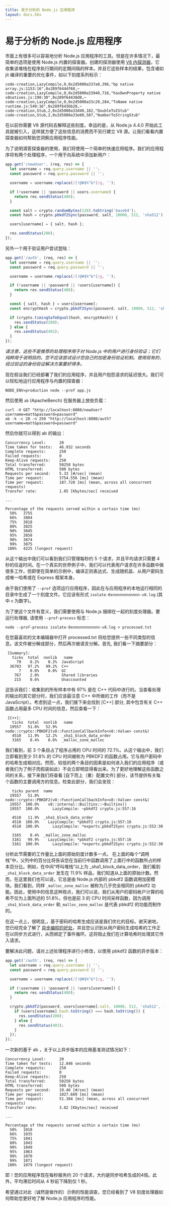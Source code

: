 ```yaml
---
title: 易于分析的 Node.js 应用程序
layout: docs.hbs
---
```


# 易于分析的 Node.js 应用程序

市面上有很多可以容易地分析 Node.js 应用程序的工具。但是在许多情况下，最简单的选项是使用 Node.js 内置的探查器。创建的探测器使用 [V8 内探测器][]，它收集该堆栈在程序执行期间的定期间隔的样本。并且它这些样本的结果，包含诸如 jit 编译的重要的优化事件，如以下刻度系列标示：

```
code-creation,LazyCompile,0,0x2d5000a337a0,396,"bp native array.js:1153:16",0x289f644df68,~
code-creation,LazyCompile,0,0x2d5000a33940,716,"hasOwnProperty native v8natives.js:198:30",0x289f64438d0,~
code-creation,LazyCompile,0,0x2d5000a33c20,284,"ToName native runtime.js:549:16",0x289f643bb28,~
code-creation,Stub,2,0x2d5000a33d40,182,"DoubleToIStub"
code-creation,Stub,2,0x2d5000a33e00,507,"NumberToStringStub"
```

在以前你需要 V8 源代码去解释这些刻度。幸运的是，从 Node.js 4.4.0 开始此工具就被引入，这样就方便了这些信息的消费而不另行建立 V8 源。让我们看看内置探查器如何帮助您洞察应用程序性能。

为了说明滴答探查器的使用，我们将使用一个简单的快速应用程序。我们的应用程序将有两个处理程序，一个用于向系统中添加新用户：

```javascript
app.get('/newUser', (req, res) => {
  let username = req.query.username || '';
  const password = req.query.password || '';

  username = username.replace(/[!@#$%^&*]/g, '');

  if (!username || !password || users.username) {
    return res.sendStatus(400);
  }

  const salt = crypto.randomBytes(128).toString('base64');
  const hash = crypto.pbkdf2Sync(password, salt, 10000, 512, 'sha512');

  users[username] = { salt, hash };

  res.sendStatus(200);
});
```

另外一个用于验证用户尝试登陆：

```javascript
app.get('/auth', (req, res) => {
  let username = req.query.username || '';
  const password = req.query.password || '';

  username = username.replace(/[!@#$%^&*]/g, '');

  if (!username || !password || !users[username]) {
    return res.sendStatus(400);
  }

  const { salt, hash } = users[username];
  const encryptHash = crypto.pbkdf2Sync(password, salt, 10000, 512, 'sha512');

  if (crypto.timingSafeEqual(hash, encryptHash)) {
    res.sendStatus(200);
  } else {
    res.sendStatus(401);
  }
});
```

*请注意，这些不是推荐的处理程序用于对 Node.js 中的用户进行身份验证；它们纯粹用于说明目的。您不应该尝试设计您自己的加密身份验证机制。使用现有的、经过验证的身份验证解决方案要好得多。*

现在假设我们已经部署了我们的应用程序，并且用户抱怨请求的延迟很大。我们可以轻松地运行应用程序与内置的探查器：

```
NODE_ENV=production node --prof app.js
```

然后使用 `ab` (ApacheBench) 在服务器上放些负载：

```
curl -X GET "http://localhost:8080/newUser?username=matt&password=password"
ab -k -c 20 -n 250 "http://localhost:8080/auth?username=matt&password=password"
```

然后你就可以得到 ab 的输出：

```
Concurrency Level:      20
Time taken for tests:   46.932 seconds
Complete requests:      250
Failed requests:        0
Keep-Alive requests:    250
Total transferred:      50250 bytes
HTML transferred:       500 bytes
Requests per second:    5.33 [#/sec] (mean)
Time per request:       3754.556 [ms] (mean)
Time per request:       187.728 [ms] (mean, across all concurrent requests)
Transfer rate:          1.05 [Kbytes/sec] received

...

Percentage of the requests served within a certain time (ms)
  50%   3755
  66%   3804
  75%   3818
  80%   3825
  90%   3845
  95%   3858
  98%   3874
  99%   3875
 100%   4225 (longest request)
```

从这个输出中我们可以看到我们只管理每秒约 5 个请求，并且平均请求只需要 4 秒的往返时间。在一个真实的世界例子中，我们可以代表用户请求在许多函数中做很多工作，但即使在简单的示例中，编译正则表达式、生成随机盐、从用户密码生成唯一哈希或在 Express 框架本身。

由于我们使用了 `--prof` 选项运行应用程序，因此在与应用程序的本地运行相同的目录中生成了一个刻度文件。它应该有形式 `isolate-0xnnnnnnnnnnnn-v8.log` (其中 `n` 为数字)。

为了使这个文件有意义，我们需要使用与 Node.js 捆绑在一起的刻度处理器。要运行处理器, 请使用 `--prof-process` 标志：

```
node --prof-process isolate-0xnnnnnnnnnnnn-v8.log > processed.txt
```

在您最喜欢的文本编辑器中打开 processed.txt 将给您提供一些不同类型的信息。该文件被分解成部分，然后再次被语言分解。首先, 我们看一下摘要部分：

```
 [Summary]:
   ticks  total  nonlib   name
     79    0.2%    0.2%  JavaScript
  36703   97.2%   99.2%  C++
      7    0.0%    0.0%  GC
    767    2.0%          Shared libraries
    215    0.6%          Unaccounted
```

这告诉我们：收集到的所有样本中有 97% 是在 C++ 代码中进行的。当查看处理的输出的其它部分时，我们应该最注意 C++ 中所做的工作（而不是 JavaScript）。考虑到这一点，我们接下来会找到 [C++] 部分, 其中包含有关 C++ 函数占用最多 CPU 时间的信息，然后查看一下：

```
 [C++]:
   ticks  total  nonlib   name
  19557   51.8%   52.9%  node::crypto::PBKDF2(v8::FunctionCallbackInfo<v8::Value> const&)
   4510   11.9%   12.2%  _sha1_block_data_order
   3165    8.4%    8.6%  _malloc_zone_malloc
```

我们看到，前 3 个条目占了程序占用的 CPU 时间的 72.1%。从这个输出中，我们立即看到至少 51.8% 的 CPU 时间被称为 PBKDF2 的函数占用。它与用户密码中的哈希生成相对应。然而，较低的两个条目的因素是如何进入我们的应用程序（或者我们为了例子而假装如此）不会立即明显得看出来。为了更好地理解这些函数之间的关系，接下来我们将查看 [自下而上（重）配置文件] 部分，该节提供有关每个函数的主要调用方的信息。检查此部分，我们会发现：

```
   ticks parent  name
  19557   51.8%  node::crypto::PBKDF2(v8::FunctionCallbackInfo<v8::Value> const&)
  19557  100.0%    v8::internal::Builtins::~Builtins()
  19557  100.0%      LazyCompile: ~pbkdf2 crypto.js:557:16

   4510   11.9%  _sha1_block_data_order
   4510  100.0%    LazyCompile: *pbkdf2 crypto.js:557:16
   4510  100.0%      LazyCompile: *exports.pbkdf2Sync crypto.js:552:30

   3165    8.4%  _malloc_zone_malloc
   3161   99.9%    LazyCompile: *pbkdf2 crypto.js:557:16
   3161  100.0%      LazyCompile: *exports.pbkdf2Sync crypto.js:552:30
```

分析此节需要的工作量比上面的原始刻度计数多一点。
在上面的每个“调用栈”中，父列中的百分比将告诉您在当前行中函数调用了上面行中的函数所占的样本百分比。例如，在中间“呼叫堆栈”以上为 _sha1_block_data_order，我们看到 `_sha1_block_data_order` 发生在 11.9% 样品，我们知道从上面的原始计数。然而，在这里我们也可以说，它总是由 Node.js 内部的 pbkdf2 函数调用加密模块。我们看到，同样 `_malloc_zone_malloc` 被称为几乎完全相同的 pbkdf2 功能。因此，使用中的信息这种观点，我们可以说，我们从用户的密码帐户计算的哈希不仅为上面所述的 51.8%，但也是前 3 的 CPU 时间采样函数，因为调用 `_sha1_block_data_order` 和`_malloc_zone_malloc` 是代表 pbkdf2 的功能而制作的。

在这一点上，很明显,，基于密码的哈希生成应该是我们优化的目标。谢天谢地，您已经完全了解了 [异步编程的好处][]，并且您认识到从用户密码生成哈希的工作正在以同步方式进行，从而绑定了事件循环。这将阻止我们在计算哈希时处理其它传入请求。

要解决此问题，请对上述处理程序进行小修改，以使用 pbkdf2 函数的异步版本：

```javascript
app.get('/auth', (req, res) => {
  let username = req.query.username || '';
  const password = req.query.password || '';

  username = username.replace(/[!@#$%^&*]/g, '');

  if (!username || !password || !users[username]) {
    return res.sendStatus(400);
  }

  crypto.pbkdf2(password, users[username].salt, 10000, 512, 'sha512', (err, hash) => {
    if (users[username].hash.toString() === hash.toString()) {
      res.sendStatus(200);
    } else {
      res.sendStatus(401);
    }
  });
});
```

一次新的基于 ab ，关于以上异步版本的应用基准测试情况如下：

```
Concurrency Level:      20
Time taken for tests:   12.846 seconds
Complete requests:      250
Failed requests:        0
Keep-Alive requests:    250
Total transferred:      50250 bytes
HTML transferred:       500 bytes
Requests per second:    19.46 [#/sec] (mean)
Time per request:       1027.689 [ms] (mean)
Time per request:       51.384 [ms] (mean, across all concurrent requests)
Transfer rate:          3.82 [Kbytes/sec] received

...

Percentage of the requests served within a certain time (ms)
  50%   1018
  66%   1035
  75%   1041
  80%   1043
  90%   1049
  95%   1063
  98%   1070
  99%   1071
 100%   1079 (longest request)
```

耶！您的应用程序现在每秒服务约 20 个请求，大约是同步哈希生成的4倍。此外，平均滞后时间从 4 秒前下降到仅 1 秒。

希望通过对此（诚然是做作的）示例的性能调查，您已经看到了 V8 刻度处理器如何帮助您更好地了解 Node.js 应用程序的性能。

[V8 内探测器]: https://v8.dev/docs/profile
[异步编程的好处]: https://nodesource.com/blog/why-asynchronous
